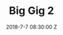 ---
title: "Big Gig 2"
date: 2018-7-7 08:30:00 Z
categories:
    - liam_boyne
    - haven
    - sugarcoated_bullets
    - bark_like_a_dog
    - bathsalts
    - koizilla
parent: Gigs
better_placeholders: true
venue: Womens Pioneer Hall
media:
    Liam Boyne:
            vid:
                -   link: bj1VW7nowJ4
    Haven:
            mp3:
                -   title: Full Set
            vid:
                -   link: avZgi1EGXAU
                -   link: F_yRff9y9W0
    Sugarcoated Bullets:
            mp3:
                -   title: Full Set
            vid:
                -   link: G0NSPopxYxI
                -   title: Wonderwall (Oasis cover)
                    link: LHk7IunQGY4
                -   link: mSiBIMrjXH8
                -   link: bUCKo9fBdMA
    Bark Like a Dog:
            mp3:
                -   title: Full Set
            vid:
                -   link: 86DDO6wK5UU
                -   link: vMKtIuPV5Fs
    Bathsalts:
            mp3:
                -   title: Full Set
            vid:
                -   link: Aq_odTUSlJQ
                -   link: cYjVSvVc9dQ
    Koizilla:
            mp3:
                -   title: Full Set
            vid:
                -   title: A Spicy Curry or a Chicken Kebab
                    link: RmZl5aJcOq8
                -   link: atDokY7bgdM
                -   link: --Nky_dMynM
                -   title: Rattlesnake (King Gizzard cover)
                    link: 9QFNAq8VHjU
---